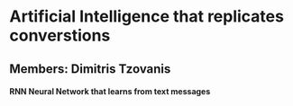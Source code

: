 # Artificial Intelligence that replicates converstions

## Members: Dimitris Tzovanis

#### RNN Neural Network that learns from text messages
